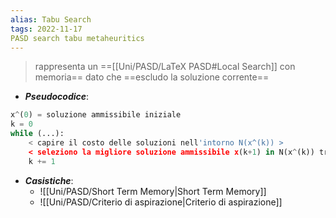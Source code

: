 ```yaml
---
alias: Tabu Search
tags: 2022-11-17
PASD search tabu metaheuritics
---
```


> rappresenta un ==[[Uni/PASD/LaTeX PASD#Local Search]] con memoria== dato che ==escludo la soluzione corrente==

- ***Pseudocodice***:
```python
x^(0) = soluzione ammissibile iniziale
k = 0
while (...):
	< capire il costo delle soluzioni nell'intorno N(x^(k)) >
	< seleziono la migliore soluzione ammissibile x(k+1) in N(x^(k)) tranne la soluzione corrente x(k)
	k += 1
```

- ***Casistiche***:
	- ![[Uni/PASD/Short Term Memory|Short Term Memory]]
	- ![[Uni/PASD/Criterio di aspirazione|Criterio di aspirazione]]